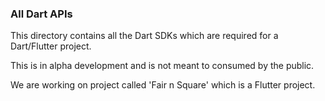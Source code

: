 ### All Dart APIs

This directory contains all the Dart SDKs which are required for a Dart/Flutter project.

This is in alpha development and is not meant to consumed by the public.

We are working on project called 'Fair n Square' which is a Flutter project.
